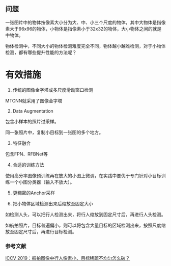 ## 问题
一张图片中的物体按像素大小分为大、中、小三个尺度的物体，其中大物体是指像素大于96x96的物体，小物体是指像素小于32x32的物体，大小物体之间的就是中物体。

物体检测中，不同大小的物体检测难度完全不同，物体越小越难检测，对于小物体检测，都有哪些提升性能的方法呢？

# 有效措施

1. 传统的图像金字塔或多尺度滑动窗口检测

MTCNN就采用了图像金字塔

2. Data Augmentation

包含小样本的照片过采样。

同一张照片中，复制小目标到一张图的多个地方。

3. 特征融合

包含FPN、RFBNet等

4. 合适的训练方法

使用高分率图像预训练再在放大的小图上微调，在实践中要优于专门针对小目标训练一个小图分类器（输入不放大）。

5. 更稠密的Anchor采样

6. 把小物体区域检测出来后缩放至固定大小

如检测人头，可以把行人检测出来，将行人缩放到固定尺寸后，再进行人头检测。

如航拍照片，目标普遍偏小，则可以将包含大量目标的区域检测出来，按照尺度缩放至固定尺寸后，再进行目标检测。

### 参考文献

[ICCV 2019：航拍图像中行人像素小、目标稀疏不均匀怎么破？](https://cloud.tencent.com/developer/article/1518963)